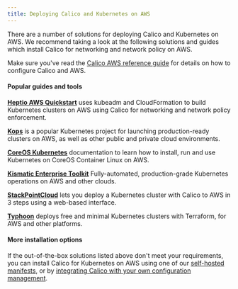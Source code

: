 ```yaml
---
title: Deploying Calico and Kubernetes on AWS
---
```


There are a number of solutions for deploying Calico and Kubernetes on AWS.  We recommend taking
a look at the following solutions and guides which install Calico for networking and network policy on AWS.

Make sure you've read the [Calico AWS reference guide][aws-reference] for details on how to configure Calico and AWS.

#### Popular guides and tools

**[Heptio AWS Quickstart][heptio]** uses kubeadm and CloudFormation to build Kubernetes clusters on AWS using Calico
for networking and network policy enforcement.

**[Kops][kops]** is a popular Kubernetes project for launching production-ready clusters on AWS,
as well as other public and private cloud environments.

**[CoreOS Kubernetes][coreos]** documentation to learn how to install, run and use Kubernetes on CoreOS Container Linux on AWS.

**[Kismatic Enterprise Toolkit][ket]** Fully-automated, production-grade Kubernetes operations on AWS and other clouds.

**[StackPointCloud][stackpoint]** lets you deploy a Kubernetes cluster with Calico to AWS in 3 steps using a web-based interface.

**[Typhoon][typhoon]** deploys free and minimal Kubernetes clusters with Terraform, for AWS and other platforms.

#### More installation options

If the out-of-the-box solutions listed above don't meet your requirements, you can install Calico for Kubernetes
on AWS using one of our [self-hosted manifests][self-hosted], or by [integrating Calico with your own configuration management][integration-guide].

[heptio]: https://s3.amazonaws.com/quickstart-reference/heptio/latest/doc/heptio-kubernetes-on-the-aws-cloud.pdf
[kops]: https://github.com/kubernetes/kops/blob/master/docs/networking.md#calico-example-for-cni-and-network-policy
[ket]: https://apprenda.com/kismatic/
[stackpoint]: https://stackpoint.io/#/
[coreos]: https://coreos.com/kubernetes/docs/latest/
[typhoon]: https://typhoon.psdn.io/

[self-hosted]: hosted
[integration-guide]: integration

[aws-reference]: {{site.baseurl}}/{{page.version}}/reference/public-cloud/aws
